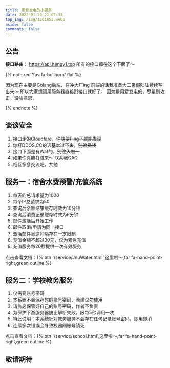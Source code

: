 ```yaml
---
title: 用爱发电的小服务
date: 2022-01-26 21:07:33
top_img: /img/1261652.webp
aside: false
comments: false
---
```


## 公告
**接口路由**： https://api.hengy1.top
所有的接口都在这个下面了～

{% note red 'fas fa-bullhorn' flat %}

因为现在主要是Golang后端，在冲大厂ing
前端的话我准备大二暑假陆陆续续写出来～
所以大家想调用服务器直接怼接口就好了。
因为是用爱发电的，尽量别攻击，没啥意思。

{% endnote %}

##  谈谈安全
1. 接口走的Cloudfare，~~你随便Ping下就能发现~~
2. 你打DDOS,CC的话基本过不来，~~别浪费钱~~
3. 接口下面是有Waf的，~~别注入啦～~~ 
4. 如果你真能打进来～ 联系我QAQ
5. 相互多多交流吧，共勉

##  服务一：宿舍水费预警/充值系统
1. 每天的总请求量为1000
2. 每个IP总请求为50
3. 查询后余额结果缓存时效为10分钟
4. 查询后消费记录缓存时效为6分钟
5. 邮件激活后开始工作
6. 邮件取消/申请为同一接口
7. 激活邮件发送间隔存在一定限制
8. 充值金额不超过30元，仅为紧急充值
9. 充值服务每20秒提供一次有效服务

点击查看文档：{% btn '/service/JnuWater.html',这里啦～,far fa-hand-point-right,green outline %}

##  服务二：学校教务服务
1. 仅需要账号密码
2. 本系统不会保存您的账号密码，若建议勿使用
3. 请务必保管好自己的账号密码，作者不负责
4. 为保护下游服务器防止解析失败，限每5秒调用一次
5. 特此说明：本系统针对教务服务不会存在任何记录账号密码，即用即消
6. 连续多次错误会导致校园网账号锁死

点击查看文档：{% btn '/service/school.html',这里啦～,far fa-hand-point-right,green outline %}

## 敬请期待